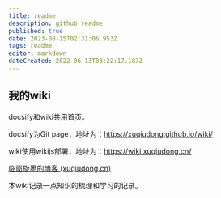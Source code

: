 ```yaml
---
title: readme
description: github readme
published: true
date: 2023-08-15T02:31:06.953Z
tags: readme
editor: markdown
dateCreated: 2022-06-13T03:22:17.187Z
---
```


## 我的wiki

docsify和wiki共用首页。

docsify为Git page，地址为：https://xuqiudong.github.io/wiki/

wiki使用wikijs部署，地址为：https://wiki.xuqiudong.cn/



[临窗旋墨的博客 (xuqiudong.cn)](https://xuqiudong.cn/)

本wiki记录一点知识的梳理和学习的记录。

